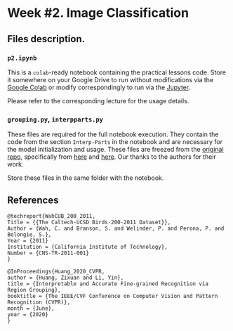 # Week #2. Image Classification

## Files description.

### `p2.ipynb`

This is a `colab`-ready notebook containing the practical lessons code. Store it somewhere on your Google Drive to run without modifications via the [Google Colab](https://colab.research.google.com/) or modify correspondingly to run via the [Jupyter](https://jupyter.org/).

Please refer to the corresponding lecture for the usage details.

### `grouping.py`, `interpparts.py`

These files are required for the full notebook execution. They contain the code from the section `Interp-Parts` in the notebook and are necessary for the model initialization and usage. These files are freezed from the [original repo](https://github.com/zxhuang1698/interpretability-by-parts), specifically from [here](https://github.com/zxhuang1698/interpretability-by-parts/blob/2ec9302b9961bf3beba1ae8a12dd3ad1570bf674/src/common/grouping.py) and [here](https://github.com/zxhuang1698/interpretability-by-parts/blob/2ec9302b9961bf3beba1ae8a12dd3ad1570bf674/src/cub200/model.py). Our thanks to the authors for their work.

Store these files in the same folder with the notebook.

## References

```
@techreport{WahCUB_200_2011,
Title = {{The Caltech-UCSD Birds-200-2011 Dataset}},
Author = {Wah, C. and Branson, S. and Welinder, P. and Perona, P. and Belongie, S.},
Year = {2011}
Institution = {California Institute of Technology},
Number = {CNS-TR-2011-001}
}
```
```
@InProceedings{Huang_2020_CVPR,
author = {Huang, Zixuan and Li, Yin},
title = {Interpretable and Accurate Fine-grained Recognition via Region Grouping},
booktitle = {The IEEE/CVF Conference on Computer Vision and Pattern Recognition (CVPR)},
month = {June},
year = {2020}
}
```